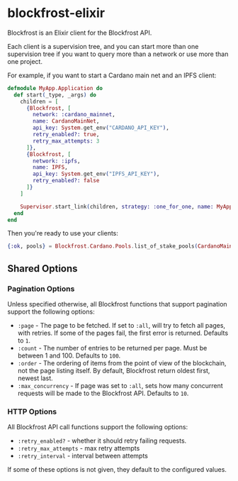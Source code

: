 # blockfrost-elixir
<!-- MDOC -->
Blockfrost is an Elixir client for the Blockfrost API.

Each client is a supervision tree, and you can start more than one supervision
tree if you want to query more than a network or use more than one project.

For example, if you want to start a Cardano main net and an IPFS client:

```elixir
defmodule MyApp.Application do
  def start(_type, _args) do
    children = [
      {Blockfrost, [
        network: :cardano_mainnet,
        name: CardanoMainNet,
        api_key: System.get_env("CARDANO_API_KEY"),
        retry_enabled?: true,
        retry_max_attempts: 3
      ]},
      {Blockfrost, [
        network: :ipfs,
        name: IPFS,
        api_key: System.get_env("IPFS_API_KEY"),
        retry_enabled?: false
      ]}
    ]

    Supervisor.start_link(children, strategy: :one_for_one, name: MyApp.Supervisor)
  end
end
```

Then you're ready to use your clients:

```elixir
{:ok, pools} = Blockfrost.Cardano.Pools.list_of_stake_pools(CardanoMainNet)
```

## Shared Options

### Pagination Options

Unless specified otherwise, all Blockfrost functions that support pagination
support the following options:

* `:page` - The page to be fetched. If set to `:all`, will try to fetch all
    pages, with retries. If some of the pages fail, the first error is returned.
    Defaults to `1`.
* `:count` - The number of entries to be returned per page. Must be between
    1 and 100. Defaults to `100`.
* `:order` - The ordering of items from the point of view of the blockchain,
    not the page listing itself. By default, Blockfrost return oldest first, 
    newest last.
* `:max_concurrency` - If page was set to `:all`, sets how many concurrent
  requests will be made to the Blockfrost API. Defaults to `10`.

### HTTP Options

All Blockfrost API call functions support the following options:

* `:retry_enabled?` - whether it should retry failing requests. 
* `:retry_max_attempts` - max retry attempts
* `:retry_interval` - interval between attempts

If some of these options is not given, they default to the configured
values.
